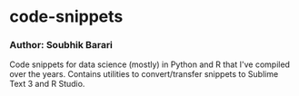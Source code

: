 # code-snippets
### Author: Soubhik Barari

Code snippets for data science (mostly) in Python and R that I've compiled over the years. Contains utilities to convert/transfer snippets to Sublime Text 3 and R Studio.
